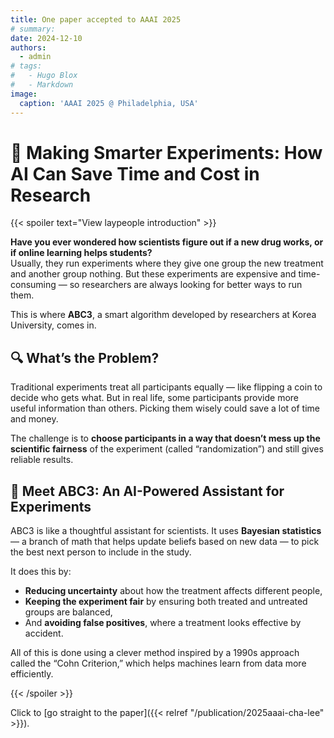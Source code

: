 ```yaml
---
title: One paper accepted to AAAI 2025
# summary: 
date: 2024-12-10
authors:
  - admin
# tags:
#   - Hugo Blox
#   - Markdown
image:
  caption: 'AAAI 2025 @ Philadelphia, USA'
---
```


# 🧠 Making Smarter Experiments: How AI Can Save Time and Cost in Research 

{{< spoiler text="View laypeople introduction" >}}

**Have you ever wondered how scientists figure out if a new drug works, or if online learning helps students?**  
Usually, they run experiments where they give one group the new treatment and another group nothing. But these experiments are expensive and time-consuming — so researchers are always looking for better ways to run them.

This is where **ABC3**, a smart algorithm developed by researchers at Korea University, comes in.

## 🔍 What’s the Problem?

Traditional experiments treat all participants equally — like flipping a coin to decide who gets what. But in real life, some participants provide more useful information than others. Picking them wisely could save a lot of time and money.

The challenge is to **choose participants in a way that doesn’t mess up the scientific fairness** of the experiment (called “randomization”) and still gives reliable results.

## 🤖 Meet ABC3: An AI-Powered Assistant for Experiments

ABC3 is like a thoughtful assistant for scientists. It uses **Bayesian statistics** — a branch of math that helps update beliefs based on new data — to pick the best next person to include in the study.

It does this by:
- **Reducing uncertainty** about how the treatment affects different people,
- **Keeping the experiment fair** by ensuring both treated and untreated groups are balanced,
- And **avoiding false positives**, where a treatment looks effective by accident.

All of this is done using a clever method inspired by a 1990s approach called the “Cohn Criterion,” which helps machines learn from data more efficiently.

{{< /spoiler >}}

Click to [go straight to the paper]({{< relref "/publication/2025aaai-cha-lee" >}}). 
